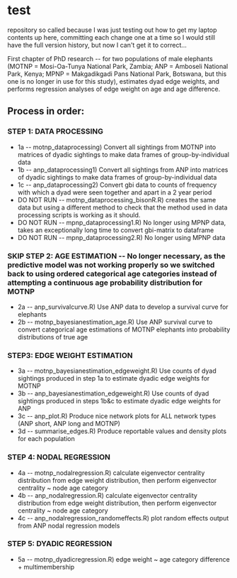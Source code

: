 # test
repository so called because I was just testing out how to get my laptop contents up here, committing each change one at a time so I would still have the full version history, but now I can't get it to correct...

First chapter of PhD research -- for two populations of male elephants (MOTNP = Mosi-Oa-Tunya National Park, Zambia; ANP = Amboseli National Park, Kenya; MPNP = Makgadikgadi Pans National Park, Botswana, but this one is no longer in use for this study), estimates dyad edge weights, and performs regression analyses of edge weight on age and age difference.

## Process in order:

### STEP 1: DATA PROCESSING
* 1a -- motnp_dataprocessing) Convert all sightings from MOTNP into matrices of dyadic sightings to make data frames of group-by-individual data
* 1b -- anp_dataprocessing1) Convert all sightings from ANP into matrices of dyadic sightings to make data frames of group-by-individual data
* 1c -- anp_dataprocessing2) Convert gbi data to counts of frequency with which a dyad were seen together and apart in a 2 year period
* DO NOT RUN -- motnp_dataprocessing_bisonR.R) creates the same data but using a different method to check that the method used in data processing scripts is working as it should.
* DO NOT RUN -- mpnp_dataprocessing1.R) No longer using MPNP data, takes an exceptionally long time to convert gbi-matrix to dataframe
* DO NOT RUN -- mpnp_dataprocessing2.R) No longer using MPNP data

### SKIP STEP 2: AGE ESTIMATION -- No longer necessary, as the predictive model was not working properly so we switched back to using ordered categorical age categories instead of attempting a continuous age probability distribution for MOTNP
* 2a -- anp_survivalcurve.R) Use ANP data to develop a survival curve for elephants
* 2b -- motnp_bayesianestimation_age.R) Use ANP survival curve to convert categorical age estimations of MOTNP elephants into probability distributions of true age

### STEP3: EDGE WEIGHT ESTIMATION
* 3a -- motnp_bayesianestimation_edgeweight.R) Use counts of dyad sightings produced in step 1a to estimate dyadic edge weights for MOTNP
* 3b -- anp_bayesianestimation_edgeweight.R) Use counts of dyad sightings produced in steps 1b&c to estimate dyadic edge weights for ANP
* 3c -- anp_plot.R) Produce nice network plots for ALL network types (ANP short, ANP long and MOTNP)
* 3d -- summarise_edges.R) Produce reportable values and density plots for each population

### STEP 4: NODAL REGRESSION
* 4a -- motnp_nodalregression.R) calculate eigenvector centrality distribution from edge weight distribution, then perform eigenvector centrality ~ node age category
* 4b -- anp_nodalregression.R) calculate eigenvector centrality distribution from edge weight distribution, then perform eigenvector centrality ~ node age category
* 4c -- anp_nodalregression_randomeffects.R) plot random effects output from ANP nodal regression models

### STEP 5: DYADIC REGRESSION
* 5a -- motnp_dyadicregression.R) edge weight ~ age category difference + multimembership

